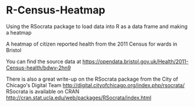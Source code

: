 # R-Census-Heatmap

Using the RSocrata package to load data into R as a data frame and making a heatmap

A heatmap of citizen reported health from the 2011 Census for wards in Bristol

You can find the source data at https://opendata.bristol.gov.uk/Health/2011-Census-health/bdwv-2hn9

There is also a great write-up on the RSocrata package from the City of Chicago's Digital Team http://digital.cityofchicago.org/index.php/rsocrata/
RSocrata is available on CRAN http://cran.stat.ucla.edu/web/packages/RSocrata/index.html
